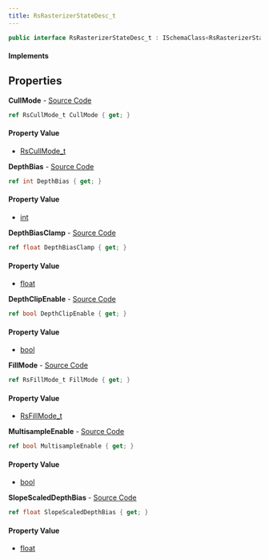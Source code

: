 ```yaml
---
title: RsRasterizerStateDesc_t
---
```


```csharp
public interface RsRasterizerStateDesc_t : ISchemaClass<RsRasterizerStateDesc_t>, ISchemaField, ISchemaClass, INativeHandle
```

#### Implements

## Properties

**CullMode** - [Source Code](https://github.com/swiftly-solution/swiftlys2/blob/master/managed/src/SwiftlyS2.Generated/Schemas/Interfaces/RsRasterizerStateDesc_t.cs#L18)

```csharp
ref RsCullMode_t CullMode { get; }
```

#### Property Value

- [RsCullMode_t](/docs/api/shared/schemadefinitions/rscullmode_t)

**DepthBias** - [Source Code](https://github.com/swiftly-solution/swiftlys2/blob/master/managed/src/SwiftlyS2.Generated/Schemas/Interfaces/RsRasterizerStateDesc_t.cs#L24)

```csharp
ref int DepthBias { get; }
```

#### Property Value

- [int](https://learn.microsoft.com/dotnet/api/system.int32)

**DepthBiasClamp** - [Source Code](https://github.com/swiftly-solution/swiftlys2/blob/master/managed/src/SwiftlyS2.Generated/Schemas/Interfaces/RsRasterizerStateDesc_t.cs#L26)

```csharp
ref float DepthBiasClamp { get; }
```

#### Property Value

- [float](https://learn.microsoft.com/dotnet/api/system.single)

**DepthClipEnable** - [Source Code](https://github.com/swiftly-solution/swiftlys2/blob/master/managed/src/SwiftlyS2.Generated/Schemas/Interfaces/RsRasterizerStateDesc_t.cs#L20)

```csharp
ref bool DepthClipEnable { get; }
```

#### Property Value

- [bool](https://learn.microsoft.com/dotnet/api/system.boolean)

**FillMode** - [Source Code](https://github.com/swiftly-solution/swiftlys2/blob/master/managed/src/SwiftlyS2.Generated/Schemas/Interfaces/RsRasterizerStateDesc_t.cs#L16)

```csharp
ref RsFillMode_t FillMode { get; }
```

#### Property Value

- [RsFillMode_t](/docs/api/shared/schemadefinitions/rsfillmode_t)

**MultisampleEnable** - [Source Code](https://github.com/swiftly-solution/swiftlys2/blob/master/managed/src/SwiftlyS2.Generated/Schemas/Interfaces/RsRasterizerStateDesc_t.cs#L22)

```csharp
ref bool MultisampleEnable { get; }
```

#### Property Value

- [bool](https://learn.microsoft.com/dotnet/api/system.boolean)

**SlopeScaledDepthBias** - [Source Code](https://github.com/swiftly-solution/swiftlys2/blob/master/managed/src/SwiftlyS2.Generated/Schemas/Interfaces/RsRasterizerStateDesc_t.cs#L28)

```csharp
ref float SlopeScaledDepthBias { get; }
```

#### Property Value

- [float](https://learn.microsoft.com/dotnet/api/system.single)

